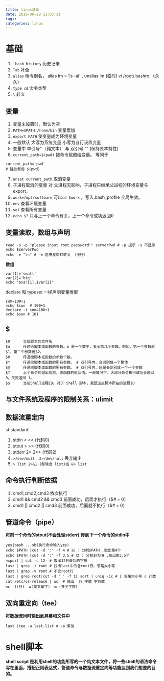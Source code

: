 ```yaml
---
title: linux基础
date: 2019-06-28 11:05:31
tags:
categories: linux
---
```


# 基础
 1. `.bash_history` 历史记录
 2. `Tab` 补全
 3. `alias` 命令别名， alias lm = 'ls -al' , unalias lm (临时)  vi /root/.bashrc （永久）
 4. `type cd` 命令类型 
 5. `\` 转义

## 变量
1. 变量未设置时，默认为空
2. `PATH=$PATH:/home/bin` 变量累加
3. `export PATH` 使变量成为环境变量
4. 一般默认  大写为系统变量   小写为自行设置变量
5. 变量中 单引号''（纯文本）  与 双引号 “” (保持原本特性)
6. `current_path=$(pwd)`  接命令赋值给变量。  等同于 
``` 
current_path=`pwd`
# 建议都用 $(pwd)
``` 

7. `unset current_path` 取消变量
8. 子进程取消的变量 对 父进程无影响，子进程只继承父进程的环境变量与export。
9. `work=/opt/software`  可以`cd $work` 。写入.bash_profile 全局生效。
10. `env` 查看环境变量
11. `set` 查看所有变量
12. `echo $?` 只与上一个命令有关，上一个命令成功返回0

## 变量读取，数组与声明
```
read -s -p "please input root password:" serverPwd # -p 提示 -s 不显示
echo $serverPwd
echo -e "\n" # -e 启用反斜杠转义 （换行）
```
**数组**
```
var[1]='small'
var[2]='big'
echo "$var[1],$var[2]"
```
declare 和 typeset 一样声明变量类型
```
sum=100+1
echo $sun  # 100+1
declare -i sum=100+1
echo $sun # 101

```
## $ 
```
$0		当前脚本的文件名
$n		传递给脚本或函数的参数。n 是一个数字，表示第几个参数。例如，第一个参数是$1，第二个参数是$2。
$#		传递给脚本或函数的参数个数。
$*		传递给脚本或函数的所有参数。 # 双引号内，会识别成一个整体
$@		传递给脚本或函数的所有参数。 # 双引号内，还是会识别成一个一个参数
$?		上个命令的退出状态，或函数的返回值。一般情况下，大部分命令执行成功会返回 0，失败返回 1。
$$		当前Shell进程ID。对于 Shell 脚本，就是这些脚本所在的进程ID
```
## 与文件系统及程序的限制关系：ulimit

## 数据流重定向
st:standard
1. stdin < << (代码0)
2. stout > >> (代码0)
3. stderr 2> 2>> (代码2)
4. `>/dev/null ,2>/dev/null` 丢弃输出
5. `> list 2>&1 (都输出 list)或 &> list`

## 命令执行判断依据
1. cmd1,cmd2,cmd3 依次执行
2. cmd1 && cmd2 && cmd3 前面成功，后面才执行（$# = 0）
3. cmd1 || cmd2 || cmd3 前面成功，后面就不执行（$# = 0）

## 管道命令（pipe）
**将前一个命令的stout(不会处理stderr) 传到下一个命令的stdin中**
```
yes|bash ...sh(执行命令输入yes)
echo $PATH |cut -d ':' -f 4 # 以 : 分割$PATH ,取出第4个
echo $PATH |cut -d ':' -f 3,5 # 以 : 分割$PATH ,取出第3,5个
export | cut -c 12- # 取出12到最后的字符
last | grep -i root # 找出last中的含root行，忽略大小写 
last | grep -v root # 不含root行
last | grep root|cut -d ' ' -f 1| sort | uniq -ic # i 忽略大小写 c 计数
cat /etc/os-release | wc  # 输出  行 字数 字符数
wc -l(行) -w(英文单字) -m (多少字符)
```
## 双向重定向（tee）
**将数据流同时输出到屏幕和文件中**
```
last |tee -a last.list # -a 累加
```
# shell脚本
**shell script 是利用shell的功能所写的一个纯文本文件，将一些shell的语法命令写在里面，搭配正则表达式，管道命令与数据流重定向等功能达到我们想要的目的。**
